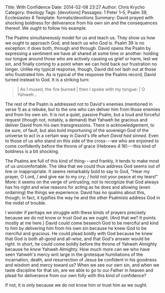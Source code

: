 Title: With Confidence
Date: 2014-02-08 23:27
Author: Chris Krycho
Category: theology
Tags: [devotions]
Passages: 1 Peter 1&ndash;5, Psalm 39, Ecclesiastes 8
Template: formats/devotions
Summary: David prayed with shocking boldness for deliverance from his own sin and the consequences thereof. We ought to follow his example.

The Psalms simultaneously model for us and teach us. They show us how we ought
to approach God, and teach us who God is. Psalm 39 is no exception: it does
both, through and through. David opens the Psalm by expressing a sentiment we
have all shared at some time or another: holding our tongue around those who are
actively causing us grief or harm, lest we sin, and finally coming to a point
when we can hold back our frustration no longer. Unlike my typical response,
though, David did not lash out at those who frustrated him. As is typical of the
response the Psalms record, David turned instead to God. It is a striking turn:

> | As I mused, the fire burned
> |     then I spoke with my tongue:
> | O Yahweh…

The rest of the Psalm is addressed not to David's enemies (mentioned in verse 1)
as a rebuke, but to the one who can deliver him from those enemies and from his
own sin. It is not a quiet, passive Psalm, but a loud and forceful request
(though not, notably, a demand) that Yahweh be gracious and deliver David from
his own transgressions. There is acknowledgement, to be sure, of fault, but also
bold importuning of the sovereign God of the universe to act in a certain way in
David's life *when David had sinned*. Even to those of us who stand on this side
of the cross---we who are enjoined to come confidently before the throne of
grace (Hebrews 4:16)---this kind of boldness is a bit shocking.

The Psalms are full of this kind of thing---and frankly, it tends to make most
of us uncomfortable. The idea that we could thus address God seems out of line
or inappropriate. It seems remarkably bold to say to God, "Hear my prayer, O
<span class='smcp'>Lord</span>, / and give ear to my cry; / hold not your peace
at my tears!" More: it seems on the verge of untrusting, not to recognize that
God always has his right and wise reasons for acting as he does and allowing
(even ordaining) the things we experience. David has no qualms about this,
though; in fact, it typifies the way he and the other Psalmists address God in
the midst of trouble.

I wonder if perhaps we struggle with these kinds of prayers precisely because
*we* do not know or trust God as we ought. (And that we? It points mostly at me
here.) David could come beseech God to be merciful and kind to him by delivering
him from his own sin because he knew God to be merciful and gracious. He could
plead boldly with God because he knew that God is both all-good and all-wise,
and that God's answer would be *right*. In short, he could come boldly before
the throne of Yahweh Almighty because he *knew* Yahweh Almighty. How much more
can we who have seen Yahweh's mercy writ large in the grotesque humiliations of
the incarnation, death, and resurrection of Jesus be confident in his goodness
and wisdom and mercy toward us? When we see our own sin, and when we taste
discipline for that sin, are we able to go to our Father in heaven and plead for
deliverance from our own folly with this kind of confidence?

If not, it is only because we do not know him or trust him as we ought.